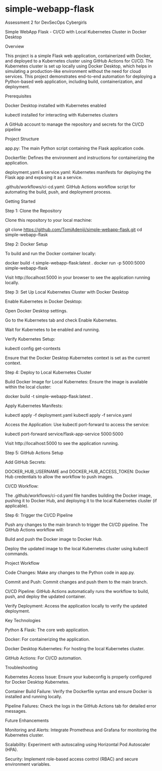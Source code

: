 # simple-webapp-flask
Assessment 2 for DevSecOps Cybergirls



Simple WebApp Flask - CI/CD with Local Kubernetes Cluster in Docker Desktop

Overview

This project is a simple Flask web application, containerized with Docker, and deployed to a Kubernetes cluster using GitHub Actions for CI/CD. The Kubernetes cluster is set up locally using Docker Desktop, which helps in simulating a production-like environment without the need for cloud services. This project demonstrates end-to-end automation for deploying a Python-based web application, including build, containerization, and deployment.

Prerequisites

Docker Desktop installed with Kubernetes enabled

kubectl installed for interacting with Kubernetes clusters

A GitHub account to manage the repository and secrets for the CI/CD pipeline

Project Structure

app.py: The main Python script containing the Flask application code.

Dockerfile: Defines the environment and instructions for containerizing the application.

deployment.yaml & service.yaml: Kubernetes manifests for deploying the Flask app and exposing it as a service.

.github/workflows/ci-cd.yaml: GitHub Actions workflow script for automating the build, push, and deployment process.

Getting Started

Step 1: Clone the Repository

Clone this repository to your local machine:

git clone https://github.com/TomiAdeniji/simple-webapp-flask.git
cd simple-webapp-flask

Step 2: Docker Setup

To build and run the Docker container locally:

docker build -t simple-webapp-flask:latest .
docker run -p 5000:5000 simple-webapp-flask

Visit http://localhost:5000 in your browser to see the application running locally.

Step 3: Set Up Local Kubernetes Cluster with Docker Desktop

Enable Kubernetes in Docker Desktop:

Open Docker Desktop settings.

Go to the Kubernetes tab and check Enable Kubernetes.

Wait for Kubernetes to be enabled and running.

Verify Kubernetes Setup:

kubectl config get-contexts

Ensure that the Docker Desktop Kubernetes context is set as the current context.

Step 4: Deploy to Local Kubernetes Cluster

Build Docker Image for Local Kubernetes:
Ensure the image is available within the local cluster:

docker build -t simple-webapp-flask:latest .

Apply Kubernetes Manifests:

kubectl apply -f deployment.yaml
kubectl apply -f service.yaml

Access the Application:
Use kubectl port-forward to access the service:

kubectl port-forward service/flask-app-service 5000:5000

Visit http://localhost:5000 to see the application running.

Step 5: GitHub Actions Setup

Add GitHub Secrets:

DOCKER_HUB_USERNAME and DOCKER_HUB_ACCESS_TOKEN: Docker Hub credentials to allow the workflow to push images.

CI/CD Workflow:

The .github/workflows/ci-cd.yaml file handles building the Docker image, pushing it to Docker Hub, and deploying it to the local Kubernetes cluster (if applicable).

Step 6: Trigger the CI/CD Pipeline

Push any changes to the main branch to trigger the CI/CD pipeline.
The GitHub Actions workflow will:

Build and push the Docker image to Docker Hub.

Deploy the updated image to the local Kubernetes cluster using kubectl commands.

Project Workflow

Code Changes: Make any changes to the Python code in app.py.

Commit and Push: Commit changes and push them to the main branch.

CI/CD Pipeline: GitHub Actions automatically runs the workflow to build, push, and deploy the updated container.

Verify Deployment: Access the application locally to verify the updated deployment.

Key Technologies

Python & Flask: The core web application.

Docker: For containerizing the application.

Docker Desktop Kubernetes: For hosting the local Kubernetes cluster.

GitHub Actions: For CI/CD automation.

Troubleshooting

Kubernetes Access Issue: Ensure your kubeconfig is properly configured for Docker Desktop Kubernetes.

Container Build Failure: Verify the Dockerfile syntax and ensure Docker is installed and running locally.

Pipeline Failures: Check the logs in the GitHub Actions tab for detailed error messages.

Future Enhancements

Monitoring and Alerts: Integrate Prometheus and Grafana for monitoring the Kubernetes cluster.

Scalability: Experiment with autoscaling using Horizontal Pod Autoscaler (HPA).

Security: Implement role-based access control (RBAC) and secure environment variables.